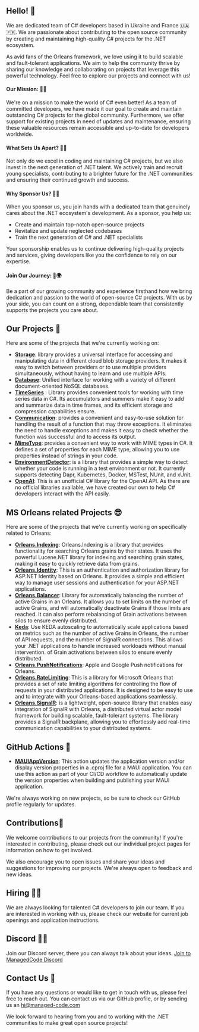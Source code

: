 ## Hello! 👋
We are dedicated team of C# developers based in Ukraine and France 🇺🇦🇫🇷. 
We are passionate about contributing to the open source community by creating and maintaining high-quality C# projects for the .NET ecosystem.

As avid fans of the Orleans framework, we love using it to build scalable and fault-tolerant applications. We aim to help the community thrive by sharing our knowledge and collaborating on projects that leverage this powerful technology. Feel free to explore our projects and connect with us!


#### Our Mission: 🎯🌐
We're on a mission to make the world of C# even better! As a team of committed developers, we have made it our goal to create and maintain outstanding C# projects for the global community. Furthermore, we offer support for existing projects in need of updates and maintenance, ensuring these valuable resources remain accessible and up-to-date for developers worldwide.

#### What Sets Us Apart?  🌟💼
Not only do we excel in coding and maintaining C# projects, but we also invest in the next generation of .NET talent. 
We actively train and recruit young specialists, contributing to a brighter future for the .NET communities and ensuring their continued growth and success.

#### Why Sponsor Us? 🤝💡
When you sponsor us, you join hands with a dedicated team that genuinely cares about the .NET ecosystem's development. As a sponsor, you help us:

- Create and maintain top-notch open-source projects
- Revitalize and update neglected codebases
- Train the next generation of C# and .NET specialists

Your sponsorship enables us to continue delivering high-quality projects and services, giving developers like you the confidence to rely on our expertise.

#### Join Our Journey: 💪🌍
Be a part of our growing community and experience firsthand how we bring dedication and passion to the world of open-source C# projects. With us by your side, you can count on a strong, dependable team that consistently supports the projects you care about.


## Our Projects 👷
Here are some of the projects that we're currently working on:
- [**Storage**](https://github.com/managedcode/Storage): library provides a universal interface for accessing and manipulating data in different cloud blob storage providers. It makes it easy to switch between providers or to use multiple providers simultaneously, without having to learn and use multiple APIs.
- [**Database**](https://github.com/managedcode/Database): Unified interface for working with a variety of different document-oriented NoSQL databases.
- [**TimeSeries**](https://github.com/managedcode/TimeSeries) : Library provides convenient tools for working with time series data in C#. Its accumulators and summers make it easy to add and summarize data in time frames, and its efficient storage and compression capabilities ensure.
- [**Communication**](https://github.com/managedcode/Communication): provides a convenient and easy-to-use solution for handling the result of a function that may throw exceptions. It eliminates the need to handle exceptions and makes it easy to check whether the function was successful and to access its output.
- [**MimeType**](https://github.com/managedcode/MimeTypes): provides a convenient way to work with MIME types in C#. It defines a set of properties for each MIME type, allowing you to use properties instead of strings in your code.
- [**EnvironmentDetector**](https://github.com/managedcode/EnvironmentDetector): is a library that provides a simple way to detect whether your code is running in a test environment or not. It currently supports detecting Dapr, Kubernetes, Docker, MSTest, NUnit, and xUnit.
- [**OpenAI**](https://github.com/managedcode/OpenAI): This is an unofficial C# library for the OpenAI API. As there are no official libraries available, we have created our own to help C# developers interact with the API easily.



## MS Orleans related Projects 😎
Here are some of the projects that we're currently working on specifically related to Orleans:
- [**Orleans.Indexing**](https://github.com/managedcode/Orleans.Indexing): Orleans.Indexing is a library that provides functionality for searching Orleans grains by their states. It uses the powerful Lucene.NET library for indexing and searching grain states, making it easy to quickly retrieve data from grains.
- [**Orleans.Identity**](https://github.com/managedcode/Orleans.Identity): This is an authentication and authorization library for ASP.NET Identity based on Orleans. It provides a simple and efficient way to manage user sessions and authentication for your ASP.NET applications.
- [**Orleans.Balancer**](https://github.com/managedcode/Orleans.Balancer): Library for automatically balancing the number of active Grains in an Orleans. It allows you to set limits on the number of active Grains, and will automatically deactivate Grains if those limits are reached. It can also perform rebalancing of Grain activations between silos to ensure evenly distributed.
- [**Keda**](https://github.com/managedcode/Keda): Use KEDA autoscaling to automatically scale applications based on metrics such as the number of active Grains in Orleans, the number of API requests, and the number of SignalR connections. This allows your .NET applications to handle increased workloads without manual intervention.
of Grain activations between silos to ensure evenly distributed.
- [**Orleans.PushNotifications**](https://github.com/managedcode/Orleans.PushNotifications): Apple and Google Push notifications for Orleans.
- [**Orleans.RateLimiting**](https://github.com/managedcode/Orleans.RateLimiting): This is a library for Microsoft Orleans that provides a set of rate limiting algorithms for controlling the flow of requests in your distributed applications. It is designed to be easy to use and to integrate with your Orleans-based applications seamlessly.
- [**Orleans.SignalR**](https://github.com/managedcode/Orleans.SignalR): is a lightweight, open-source library that enables easy integration of SignalR with Orleans, a distributed virtual actor model framework for building scalable, fault-tolerant systems. The library provides a SignalR backplane, allowing you to effortlessly add real-time communication capabilities to your distributed systems.

## GitHub Actions 🦾
- [**MAUIAppVersion**](https://github.com/marketplace/actions/mauiappversion): This action updates the application version and/or display version properties in a .cproj file for a MAUI application. You can use this action as part of your CI/CD workflow to automatically update the version properties when building and publishing your MAUI application.



We're always working on new projects, so be sure to check our GitHub profile regularly for updates.

## Contributions💪
We welcome contributions to our projects from the community! If you're interested in contributing, please check out our individual project pages for information on how to get involved.

We also encourage you to open issues and share your ideas and suggestions for improving our projects. We're always open to feedback and new ideas.

## Hiring 👩‍💻
We are always looking for talented C# developers to join our team. If you are interested in working with us, please check our website for current job openings and application instructions.

## Discord 👩‍💻
Join our Discord server, there you can always talk about your ideas.
[Join to ManagedCode Discord](https://discord.gg/hGuc6WwR)

## Contact Us 💬
If you have any questions or would like to get in touch with us, please feel free to reach out. You can contact us via our GitHub profile, or by sending us an hi@managed-code.com

We look forward to hearing from you and to working with the .NET communities to make great open source projects!
